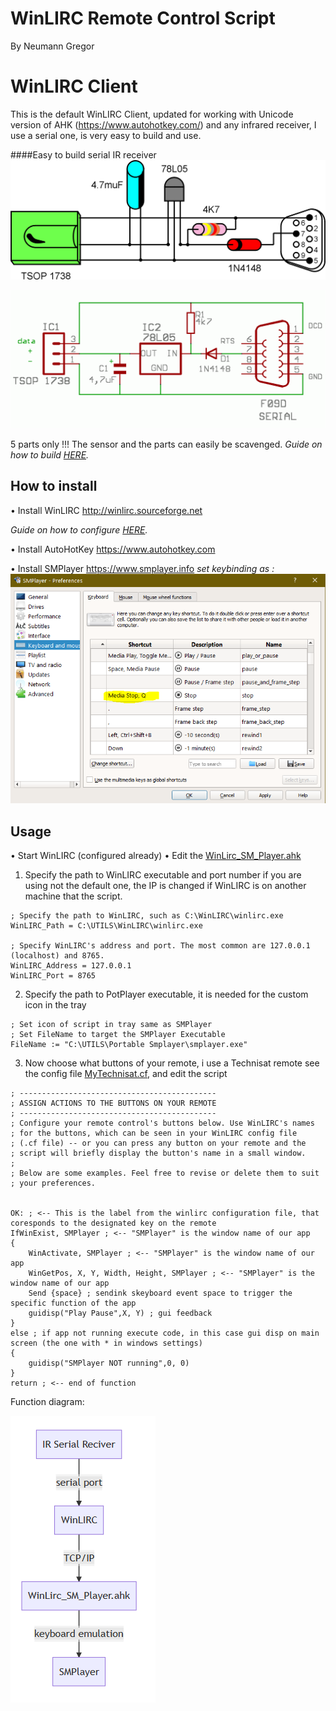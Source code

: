 ﻿# WinLIRC Remote Control Script

By Neumann Gregor

# WinLIRC Client
This is the default WinLIRC Client, updated for working with Unicode version of AHK (https://www.autohotkey.com/) and any infrared receiver, I use a serial one, is very easy to build and use.

####Easy to build serial IR receiver
![Schematic](WinLIRC/Schematic1.png)

![Schematic](WinLIRC/Schematic2.gif)

5 parts only !!! The sensor and the parts can easily be scavenged.
*Guide on how to build [HERE](http://web.archive.org/web/20061022051641/lnx.manoweb.com/lirc/?partType=section&partName=introduction).*

## How to install

• Install WinLIRC http://winlirc.sourceforge.net

*Guide on how to configure [HERE](http://winlirc.sourceforge.net/usageguide.html).*

• Install AutoHotKey https://www.autohotkey.com

• Install SMPlayer https://www.smplayer.info
*set keybinding as :
![KeyBindings](SMPlayer_REMOTE_SHORTCUTS_1.PNG)*

## Usage

• Start WinLIRC (configured already)
• Edit the [WinLirc_SM_Player.ahk](WinLirc_SM_Player.ahk)

1. Specify the path to WinLIRC executable and port number if you are using not the default one, the IP is changed if WinLIRC is on another machine that the script.
```autohotkey
; Specify the path to WinLIRC, such as C:\WinLIRC\winlirc.exe
WinLIRC_Path = C:\UTILS\WinLIRC\winlirc.exe

; Specify WinLIRC's address and port. The most common are 127.0.0.1 (localhost) and 8765.
WinLIRC_Address = 127.0.0.1
WinLIRC_Port = 8765
```
2. Specify the path to PotPlayer executable, it is needed for the custom icon in the tray
```autohotkey
; Set icon of script in tray same as SMPlayer
; Set FileName to target the SMPlayer Executable
FileName := "C:\UTILS\Portable Smplayer\smplayer.exe" 
```
3. Now choose what buttons of your remote, i use a Technisat remote see the config file [MyTechnisat.cf](WinLIRC/MyTechnisat.cf), and edit the script

```autohotkey
; --------------------------------------------
; ASSIGN ACTIONS TO THE BUTTONS ON YOUR REMOTE
; --------------------------------------------
; Configure your remote control's buttons below. Use WinLIRC's names
; for the buttons, which can be seen in your WinLIRC config file
; (.cf file) -- or you can press any button on your remote and the
; script will briefly display the button's name in a small window.
; 
; Below are some examples. Feel free to revise or delete them to suit
; your preferences.


OK: ; <-- This is the label from the winlirc configuration file, that coresponds to the designated key on the remote
IfWinExist, SMPlayer ; <-- "SMPlayer" is the window name of our app
{
	WinActivate, SMPlayer ; <-- "SMPlayer" is the window name of our app
	WinGetPos, X, Y, Width, Height, SMPlayer ; <-- "SMPlayer" is the window name of our app
	Send {space} ; sendink skeyboard event space to trigger the specific function of the app 
	guidisp("Play Pause",X, Y) ; gui feedback 
}
else ; if app not running execute code, in this case gui disp on main screen (the one with * in windows settings)
{
	guidisp("SMPlayer NOT running",0, 0)
}
return ; <-- end of function
```

Function diagram:

![Diagram](DiagramSM.PNG)
